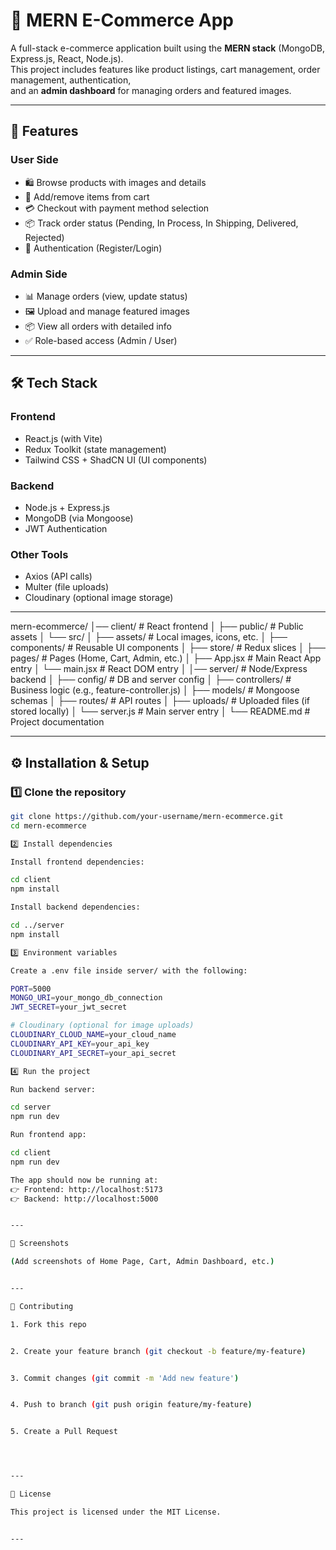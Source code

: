 

# 🛒 MERN E-Commerce App

A full-stack e-commerce application built using the **MERN stack** (MongoDB, Express.js, React, Node.js).  
This project includes features like product listings, cart management, order management, authentication,  
and an **admin dashboard** for managing orders and featured images.

---

## 🚀 Features

### User Side
- 🛍️ Browse products with images and details  
- 🛒 Add/remove items from cart  
- 💳 Checkout with payment method selection  
- 📦 Track order status (Pending, In Process, In Shipping, Delivered, Rejected)  
- 🔐 Authentication (Register/Login)  

### Admin Side
- 📊 Manage orders (view, update status)  
- 🖼️ Upload and manage featured images  
- 📦 View all orders with detailed info  
- ✅ Role-based access (Admin / User)  

---

## 🛠️ Tech Stack

### Frontend
- React.js (with Vite)  
- Redux Toolkit (state management)  
- Tailwind CSS + ShadCN UI (UI components)  

### Backend
- Node.js + Express.js  
- MongoDB (via Mongoose)  
- JWT Authentication  

### Other Tools
- Axios (API calls)  
- Multer (file uploads)  
- Cloudinary (optional image storage)  

---

mern-ecommerce/
│── client/                   # React frontend
│   ├── public/               # Public assets
│   └── src/
│       ├── assets/           # Local images, icons, etc.
│       ├── components/       # Reusable UI components
│       ├── store/            # Redux slices
│       ├── pages/            # Pages (Home, Cart, Admin, etc.)
│       ├── App.jsx           # Main React App entry
│       └── main.jsx          # React DOM entry
│
│── server/                   # Node/Express backend
│   ├── config/               # DB and server config
│   ├── controllers/          # Business logic (e.g., feature-controller.js)
│   ├── models/               # Mongoose schemas
│   ├── routes/               # API routes
│   ├── uploads/              # Uploaded files (if stored locally)
│   └── server.js             # Main server entry
│
└── README.md                 # Project documentation

---

## ⚙️ Installation & Setup

### 1️⃣ Clone the repository
```bash
git clone https://github.com/your-username/mern-ecommerce.git
cd mern-ecommerce

2️⃣ Install dependencies

Install frontend dependencies:

cd client
npm install

Install backend dependencies:

cd ../server
npm install

3️⃣ Environment variables

Create a .env file inside server/ with the following:

PORT=5000
MONGO_URI=your_mongo_db_connection
JWT_SECRET=your_jwt_secret

# Cloudinary (optional for image uploads)
CLOUDINARY_CLOUD_NAME=your_cloud_name
CLOUDINARY_API_KEY=your_api_key
CLOUDINARY_API_SECRET=your_api_secret

4️⃣ Run the project

Run backend server:

cd server
npm run dev

Run frontend app:

cd client
npm run dev

The app should now be running at:
👉 Frontend: http://localhost:5173
👉 Backend: http://localhost:5000


---

📸 Screenshots

(Add screenshots of Home Page, Cart, Admin Dashboard, etc.)


---

🤝 Contributing

1. Fork this repo


2. Create your feature branch (git checkout -b feature/my-feature)


3. Commit changes (git commit -m 'Add new feature')


4. Push to branch (git push origin feature/my-feature)


5. Create a Pull Request




---

📜 License

This project is licensed under the MIT License.


---

